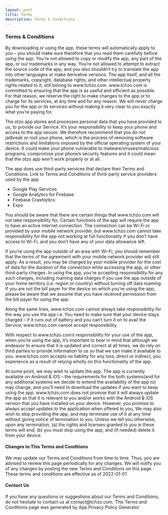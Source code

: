 ```yaml
---
layout: post
title: Terms
description: Terms & Conditions
---
```


<div id="main" class="alt">
   <section id="one">
      <h3>Terms & Conditions</h3>
      <p>
         By downloading or using the app, these terms will automatically apply to you – you should make sure therefore that you read them carefully before using the app. You’re not allowed to copy or modify the app, any part of the app, or our trademarks in any way. You’re not allowed to attempt to extract the source code of the app, and you also shouldn’t try to translate the app into other languages or make derivative versions. The app itself, and all the trademarks, copyright, database rights, and other intellectual property rights related to it, still belong to www.tchzo.com.
         www.tchzo.com is committed to ensuring that the app is as useful and efficient as possible. For that reason, we reserve the right to make changes to the app or to charge for its services, at any time and for any reason. We will never charge you for the app or its services without making it very clear to you exactly what you’re paying for.
      </p>
      <p>
         The otzo app stores and processes personal data that you have provided to us, to provide our Service. It’s your responsibility to keep your phone and access to the app secure. We therefore recommend that you do not jailbreak or root your phone, which is the process of removing software restrictions and limitations imposed by the official operating system of your device. It could make your phone vulnerable to malware/viruses/malicious programs, compromise your phone’s security features and it could mean that the otzo app won’t work properly or at all.
      </p>
      <p>
         The app does use third-party services that declare their Terms and Conditions.
         Link to Terms and Conditions of third-party service providers used by the app
      </p>
      <ul>
         <li>Google Play Services</li>
         <li>Google Analytics for Firebase</li>
         <li>Firebase Crashlytics</li>
         <li>Expo</li>
      </ul>
      <p>
         You should be aware that there are certain things that www.tchzo.com will not take responsibility for. Certain functions of the app will require the app to have an active internet connection. The connection can be Wi-Fi or provided by your mobile network provider, but www.tchzo.com cannot take responsibility for the app not working at full functionality if you don’t have access to Wi-Fi, and you don’t have any of your data allowance left.
      </p>
      <p>
         If you’re using the app outside of an area with Wi-Fi, you should remember that the terms of the agreement with your mobile network provider will still apply. As a result, you may be charged by your mobile provider for the cost of data for the duration of the connection while accessing the app, or other third-party charges. In using the app, you’re accepting responsibility for any such charges, including roaming data charges if you use the app outside of your home territory (i.e. region or country) without turning off data roaming. If you are not the bill payer for the device on which you’re using the app, please be aware that we assume that you have received permission from the bill payer for using the app.
      </p>
      <p>
         Along the same lines, www.tchzo.com cannot always take responsibility for the way you use the app i.e. You need to make sure that your device stays charged – if it runs out of battery and you can’t turn it on to avail the Service, www.tchzo.com cannot accept responsibility.
      </p>
      <p>
         With respect to www.tchzo.com’s responsibility for your use of the app, when you’re using the app, it’s important to bear in mind that although we endeavor to ensure that it is updated and correct at all times, we do rely on third parties to provide information to us so that we can make it available to you. www.tchzo.com accepts no liability for any loss, direct or indirect, you experience as a result of relying wholly on this functionality of the app.
      </p>
      <p>
         At some point, we may wish to update the app. The app is currently available on Android & iOS – the requirements for the both systems(and for any additional systems we decide to extend the availability of the app to) may change, and you’ll need to download the updates if you want to keep using the app. www.tchzo.com does not promise that it will always update the app so that it is relevant to you and/or works with the Android & iOS version that you have installed on your device. However, you promise to always accept updates to the application when offered to you, We may also wish to stop providing the app, and may terminate use of it at any time without giving notice of termination to you. Unless we tell you otherwise, upon any termination, (a) the rights and licenses granted to you in these terms will end; (b) you must stop using the app, and (if needed) delete it from your device.
      </p>
      <h4>
         Changes to This Terms and Conditions
      </h4>
      <p>
         We may update our Terms and Conditions from time to time. Thus, you are advised to review this page periodically for any changes. We will notify you of any changes by posting the new Terms and Conditions on this page.
         These terms and conditions are effective as of 2022-01-01
      </p>
      <h4>Contact Us</h4>
      <p>
         If you have any questions or suggestions about our Terms and Conditions, do not hesitate to contact us at contact@tchzo.com.
         This Terms and Conditions page was generated by App Privacy Policy Generator
      </p>
   </section>
</div>
